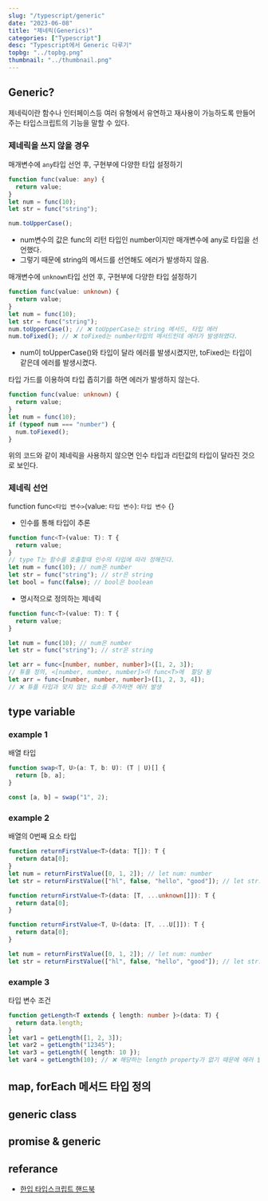 ```yaml
---
slug: "/typescript/generic"
date: "2023-06-08"
title: "제네릭(Generics)"
categories: ["Typescript"]
desc: "Typescript에서 Generic 다루기"
topbg: "../topbg.png"
thumbnail: "../thumbnail.png"
---
```


## Generic?

제네릭이란 함수나 인터페이스등 여러 유형에서 유연하고 재사용이 가능하도록 만들어 주는 타입스크립트의 기능을 말할 수 있다.

### 제네릭을 쓰지 않을 경우

매개변수에 `any`타입 선언 후, 구현부에 다양한 타입 설정하기

```ts {numberLines}
function func(value: any) {
  return value;
}
let num = func(10);
let str = func("string");

num.toUpperCase();
```

- num변수의 값은 func의 리턴 타입인 number이지만 매개변수에 any로 타입을 선언했다.
- 그렇기 때문에 string의 메서드를 선언해도 에러가 발생하지 않음.

매개변수에 `unknown`타입 선언 후, 구현부에 다양한 타입 설정하기

```ts {numberLines}
function func(value: unknown) {
  return value;
}
let num = func(10);
let str = func("string");
num.toUpperCase(); // ❌ toUpperCase는 string 메서드, 타입 에러
num.toFixed(); // ❌ toFixed는 number타입의 메서드인데 에러가 발생하였다.
```

- num이 toUpperCase()와 타입이 달라 에러를 발생시켰지만, toFixed는 타입이 같은데 에러를 발생시켰다.

타입 가드를 이용하여 타입 좁히기를 하면 에러가 발생하지 않는다.

```ts {numberLines}
function func(value: unknown) {
  return value;
}
let num = func(10);
if (typeof num === "number") {
  num.toFiexed();
}
```

위의 코드와 같이 제네릭을 사용하지 않으면 인수 타입과 리턴값의 타입이 달라진 것으로 보인다.

### 제네릭 선언

function func`<타입 변수>`(value: `타입 변수`): `타입 변수` {}

- 인수를 통해 타입이 추론

```ts {numberLines}
function func<T>(value: T): T {
  return value;
}
// type T는 함수를 호출할때 인수의 타입에 따라 정해진다.
let num = func(10); // num은 number
let str = func("string"); // str은 string
let bool = func(false); // bool은 boolean
```

- 명시적으로 정의하는 제네릭

```ts {numberLines}
function func<T>(value: T): T {
  return value;
}

let num = func(10); // num은 number
let str = func("string"); // str은 string

let arr = func<[number, number, number]>([1, 2, 3]);
// 튜플 정의, <[number, number, number]>이 func<T>에  할당 됨
let arr = func<[number, number, number]>([1, 2, 3, 4]);
// ❌ 튜플 타입과 맞지 않는 요소를 추가하면 에러 발생
```

## type variable

### example 1

배열 타입

```ts {numberLines}
function swap<T, U>(a: T, b: U): (T | U)[] {
  return [b, a];
}

const [a, b] = swap("1", 2);
```

### example 2

배열의 0번째 요소 타입

```ts {numberLines}
function returnFirstValue<T>(data: T[]): T {
  return data[0];
}
let num = returnFirstValue([0, 1, 2]); // let num: number
let str = returnFirstValue(["hl", false, "hello", "good"]); // let str: string | boolean
```

```ts {numberLines}
function returnFirstValue<T>(data: [T, ...unknown[]]): T {
  return data[0];
}

function returnFirstValue<T, U>(data: [T, ...U[]]): T {
  return data[0];
}

let num = returnFirstValue([0, 1, 2]); // let num: number
let str = returnFirstValue(["hl", false, "hello", "good"]); // let str: string
```

### example 3

타입 변수 조건

```ts {numberLines}
function getLength<T extends { length: number }>(data: T) {
  return data.length;
}
let var1 = getLength([1, 2, 3]);
let var2 = getLength("12345");
let var3 = getLength({ length: 10 });
let var4 = getLength(10); // ❌ 해당하는 length property가 없기 때문에 에러 발생
```

## map, forEach 메서드 타입 정의

## generic class

## promise & generic

## referance

- [한입 타입스크립트 핸드북](https://ts.winterlood.com/)
